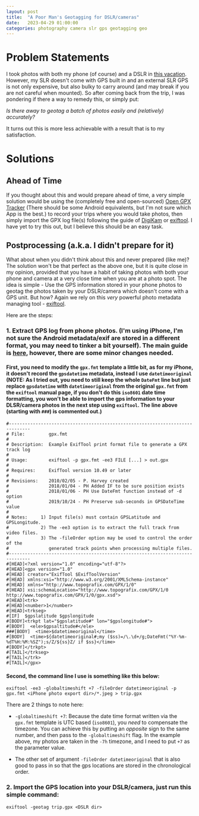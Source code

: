 ```yaml
---
layout: post
title:  "A Poor Man's Geotagging for DSLR/cameras"
date:   2023-04-29 01:00:00
categories: photography camera slr gps geotagging geo
---
```


# Problem Statements

I took photos with both my phone (of course) and a DSLR in [this vacation](/california-holiday). However, my SLR doesn't come with GPS built in and an external SLR GPS is not only expensive, but also bulky to carry around (and may break if you are not careful when mounted). So after coming back from the trip, I was pondering if there a way to remedy this, or simply put:

_Is there away to geotag a batch of photos easily and (relatively) accurately?_

It turns out this is more less achievable with a result that is to my satisfaction.

# Solutions

## Ahead of Time

If you thought about this and would prepare ahead of time, a very simple solution would be using the (completely free and open-sourced) [Open GPX Tracker](https://wiki.openstreetmap.org/wiki/OpenGpxTracker) (There should be some Android equivalents, but I'm not sure which App is the best.) to record your trips where you would take photos, then simply import the GPX log file(s) following the guide of [DigiKam](https://userbase.kde.org/Digikam/Geotagging) or [exiftool](https://exiftool.org/geotag.html). I have yet to try this out, but I believe this should be an easy task.

## Postprocessing (a.k.a. I didn't prepare for it)

What about when you didn't think about this and never prepared (like me)? The solution won't be that perfect as the above one, but it is quite close in my opinion, provided that you have a habit of taking photos with both your phone and camera at a very close time when you are at a photo spot. The idea is simple - Use the GPS information stored in your phone photos to geotag the photos taken by your DSLR/camera which doesn't come with a GPS unit. But how? Again we rely on this _very_ powerful photo metadata managing tool - [exiftool](https://exiftool.org/).

Here are the steps:

### 1. Extract GPS log from phone photos. (I'm using iPhone, I'm not sure the Android metadata/exif are stored in a different format, you may need to tinker a bit yourself). The main guide is [here](https://exiftool.org/geotag.html#Inverse), however, there are some minor changes needed.

#### First, you need to modify the `gpx.fmt` template a little bit, as for my iPhone, it doesn't record the `gpsdatetime` metadata, instead I use `datetimeoriginal` (NOTE: As I tried out, you need to still keep the whole `DateFmt` line but just replace `gpsdatetime` with `datetimeoriginal` from the original `gpx.fmt` from the `exiftool` manual page, if you don't do this `iso8601` date time formatting, you won't be able to import the gps information to your DLSR/camera photos in the next step using `exiftool`. The line above (starting with `###`) is commented out.)

```text
#------------------------------------------------------------------------------
# File:         gpx.fmt
#
# Description:  Example ExifTool print format file to generate a GPX track log
#
# Usage:        exiftool -p gpx.fmt -ee3 FILE [...] > out.gpx
#
# Requires:     ExifTool version 10.49 or later
#
# Revisions:    2010/02/05 - P. Harvey created
#               2018/01/04 - PH Added IF to be sure position exists
#               2018/01/06 - PH Use DateFmt function instead of -d option
#               2019/10/24 - PH Preserve sub-seconds in GPSDateTime value
#
# Notes:     1) Input file(s) must contain GPSLatitude and GPSLongitude.
#            2) The -ee3 option is to extract the full track from video files.
#            3) The -fileOrder option may be used to control the order of the
#               generated track points when processing multiple files.
#------------------------------------------------------------------------------
#[HEAD]<?xml version="1.0" encoding="utf-8"?>
#[HEAD]<gpx version="1.0"
#[HEAD] creator="ExifTool $ExifToolVersion"
#[HEAD] xmlns:xsi="http://www.w3.org/2001/XMLSchema-instance"
#[HEAD] xmlns="http://www.topografix.com/GPX/1/0"
#[HEAD] xsi:schemaLocation="http://www.topografix.com/GPX/1/0 http://www.topografix.com/GPX/1/0/gpx.xsd">
#[HEAD]<trk>
#[HEAD]<number>1</number>
#[HEAD]<trkseg>
#[IF]  $gpslatitude $gpslongitude
#[BODY]<trkpt lat="$gpslatitude#" lon="$gpslongitude#">
#[BODY]  <ele>$gpsaltitude#</ele>
###[BODY]  <time>$datetimeoriginal</time>
#[BODY]  <time>${datetimeoriginal#;my ($ss)=/\.\d+/g;DateFmt("%Y-%m-%dT%H:%M:%SZ");s/Z/${ss}Z/ if $ss}</time>
#[BODY]</trkpt>
#[TAIL]</trkseg>
#[TAIL]</trk>
#[TAIL]</gpx>
```

#### Second, the command line I use is something like this below:

`exiftool -ee3 -globaltimeshift +7 -fileOrder datetimeoriginal -p gpx.fmt <iPhone photo export dir>/*.jpeg > trip.gpx`

There are 2 things to note here:
- `-globaltimeshift +7`: Because the date time format written via the `gpx.fmt` template is UTC based (`iso8601`), you *need* to compensate the timezone. You can achieve this by putting an *opposite* sign to the same number, and then pass to the `-globaltimeshift` flag. In the example above, my photos are taken in the `-7h` timezone, and I need to put `+7` as the parameter value.

- The other set of argument `-fileOrder datetimeoriginal` that is also good to pass in so that the gps locations are stored in the chronological order.

### 2. Import the GPS location into your DSLR/camera, just run this simple command:

`exiftool -geotag trip.gpx <DSLR dir>`
